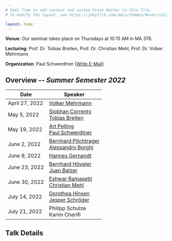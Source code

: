 ```yaml
---
# Feel free to add content and custom Front Matter to this file.
# To modify the layout, see https://jekyllrb.com/docs/themes/#overriding-theme-defaults

layout: home
---
```


**Venue**: Our seminar takes place on Thursdays at 10:15 AM in MA 376.

**Lecturing**: Prof. Dr. Tobias Breiten, Prof. Dr. Christian Mehl, Prof. Dr. Volker Mehrmann

**Organization**: Paul Schwerdtner ([Write E-Mail](mailto:schwerdt@math.tu-berlin.de))



## Overview -- *Summer Semester 2022*

| Date           | Speaker                                                |
|----------------|--------------------------------------------------------|
| April 27, 2022 | [Volker Mehrmann](#1)                                  |
| May  5, 2022   | [Siobhan Correnty](#2)  <BR> [Tobias Breiten](#3)      |
| May 19, 2022   | [Art Pelling](#4)  <BR> [Paul Schwerdtner](#5)         |
| June 2, 2022   | [Bernhard Pöchtrager](#6) <BR> [Alessandro Borghi](#7) |
| June 9, 2022   | [Hannes Gernandt](#8)                                  |
| June 23, 2022  | [Bernhard Höveler](#9) <BR> [Juan Balzer](#10)         |
| June 30, 2022  | [Eshwar Ramasetti](#11) <BR> [Christian Mehl](#12)     |
| July 14, 2022  | [Dorothea Hinsen](#13) <BR> [Jesper Schröder](#14)     |
| July 21, 2022  | Philipp Schulze <BR> Karim Cherifi                     |

## Talk Details
